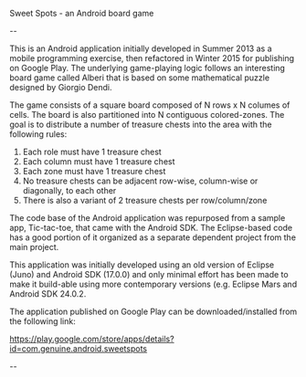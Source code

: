 Sweet Spots - an Android board game

--

This is an Android application initially developed in Summer 2013 as a mobile programming exercise, then refactored in Winter 2015 for publishing on Google Play.  The underlying game-playing logic follows an interesting board game called Alberi that is based on some mathematical puzzle designed by Giorgio Dendi.

The game consists of a square board composed of N rows x N columes of cells.  The board is also partitioned into N contiguous colored-zones.  The goal is to distribute a number of treasure chests into the area with the following rules:

1. Each role must have 1 treasure chest
2. Each column must have 1 treasure chest
3. Each zone must have 1 treasure chest
4. No treasure chests can be adjacent row-wise, column-wise or diagonally, to each other
5. There is also a variant of 2 treasure chests per row/column/zone

The code base of the Android application was repurposed from a sample app, Tic-tac-toe, that came with the Android SDK.  The Eclipse-based code has a good portion of it organized as a separate dependent project from the main project.

This application was initially developed using an old version of Eclipse (Juno) and Android SDK (17.0.0) and only minimal effort has been made to make it build-able using more contemporary versions (e.g. Eclipse Mars and Android SDK 24.0.2.

The application published on Google Play can be downloaded/installed from the following link:

https://play.google.com/store/apps/details?id=com.genuine.android.sweetspots

--
